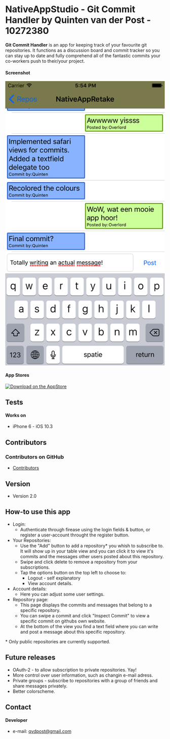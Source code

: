 NativeAppStudio - Git Commit Handler by Quinten van der Post - 10272380
======
**Git Commit Handler** is an app for keeping track of your favourite git repositories. It functions as a discussion board and commit tracker so you can stay up to date and fully comprehend all of the fantastic commits your co-workers push to their/your project.

#### Screenshot

![Screenshot iOS](/screenshots/commitscreenshot.png "screenshot iOS")

#### App Stores
<!-- edit this image location -->
[![Download on the AppStore](https://raw.github.com/repat/README-template/master/appstore.png)](https://itunes.apple.com/app/id123456)

## Tests
#### Works on
* iPhone 6 - iOS 10.3

## Contributors
### Contributors on GitHub

* [Contributors](https://github.com/quinnermenner/nativeappretake/graphs/contributors)

## Version 
* Version 2.0

## How-to use this app
* Login:
    * Authenticate through firease using the login fields & button, or register a user-account throught the register button.
* Your Repositories:
    * Use the "Add" button to add a repository\* you whish to subscribe to. It will show up in your table view and you can click it to view it's commits and the messages other users posted about this repository.
    * Swipe and click delete to remove a repository from your subscriptions.
    * Tap the options button on the top left to choose to:
        * Logout - self explanatory
        * View account details.
* Account details:
    * Here you can adjust some user settings.
* Repository page:
    * This page displays the commits and messages that belong to a specific repository. 
    * You can swipe a commit and click "Inspect Commit" to view a specific commit on githubs own website.
    * At the bottom of the view you find a text field where you can write and post a message about this specific repository. 

\*  Only public repositories are currently supported.

## Future releases

* OAuth-2 - to allow subscription to private repositories. Yay!
* More control over user information, such as changin e-mail adress.
* Private groups - subscribe to repositories with a group of friends and share messages privately.
* Better colorscheme.

## Contact
#### Developer
* e-mail: qvdpost@gmail.com
